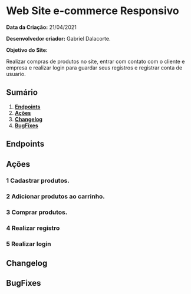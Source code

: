 ﻿# Web Site e-commerce Responsivo

**Data da Criação:**
21/04/2021

**Desenvolvedor criador:**
Gabriel Dalacorte. 

**Objetivo do Site:**

Realizar compras de produtos no site, entrar com contato com o cliente e empresa e realizar login para guardar seus registros e registrar conta de usuario.

## Sumário

1. **[Endpoints](#Endpoints)** 
2. **[Ações](#Ações)** 
3. **[Changelog](#Changelog)**
4. **[BugFixes](#BugFixes)**

## Endpoints
  

## Ações

### 1 Cadastrar produtos.
### 2 Adicionar produtos ao carrinho.
### 3 Comprar produtos.
### 4 Realizar registro
### 5 Realizar login

## Changelog

## BugFixes
